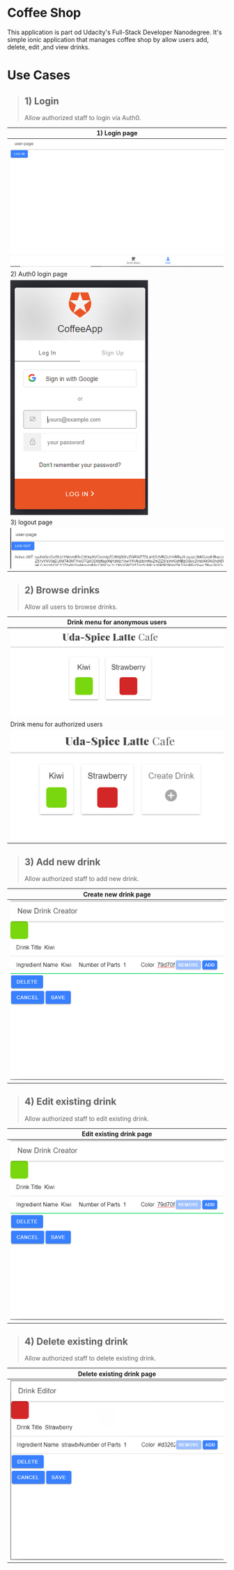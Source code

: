 # Coffee Shop
This application is part od Udacity's Full-Stack Developer Nanodegree.
It's simple ionic application that manages coffee shop by allow users add, delete, edit ,and view drinks.

# Use Cases

> ## 1) Login
> Allow authorized staff to login via Auth0.

| 1) Login page |
| ------------- |
| ![](./images/1.png)  |
| 2) Auth0 login page  |
| ![](./images/2.png)  |
| 3) logout page  |
| ![](./images/3.png)  |

> ## 2) Browse drinks
> Allow all users to browse drinks.

| Drink menu for anonymous users |
| ------------- |
| ![](./images/5.png)  |
| Drink menu for authorized users  |
| ![](./images/6.png)  |

> ## 3) Add new drink
> Allow authorized staff to add new drink.

| Create new drink page |
| ------------- |
| ![](./images/4.png)  |

> ## 4) Edit existing drink
> Allow authorized staff to edit existing drink.

| Edit existing drink page |
| ------------- |
| ![](./images/4.png)  |

> ## 4) Delete existing drink
> Allow authorized staff to delete existing drink.

| Delete existing drink page |
| ------------- |
| ![](./images/7.png)  |